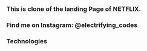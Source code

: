 ### This is clone of the landing Page of NETFLIX.

### Find me on Instagram: @electrifying_codes

### Technologies
